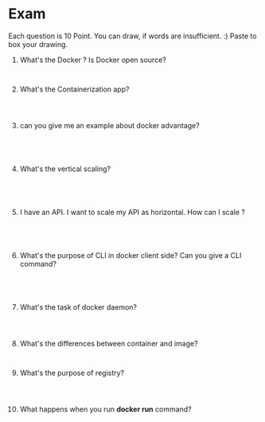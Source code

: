 # Exam

Each question is 10 Point. You can draw, if words are insufficient. :) Paste to box your drawing.



1. What's the Docker ? Is Docker open source?

   ```sh
   
   
   
   ```

2. What's the Containerization app?

   ```sh
   
   
   
   
   ```

3. can you give me an example about docker advantage?

   ```sh
   
   
   
   
   
   ```

4. What's the vertical scaling?

   ```sh
   
   
   
   
   
   ```

5. I have an API.  I want to scale my API as horizontal. How can I scale ?

   ```sh
   
   
   
   
   
   ```

6. What's the purpose of CLI in docker client side? Can you give a CLI command?

   ```sh
   
   
   
   
   
   ```

7. What's the task of docker daemon?

   ```sh
   
   
   
   
   ```

8. What's the differences between container and image?

   ```sh
   
   
   
   ```

9. What's the purpose of registry? 

   ```sh
   
   
   
   
   ```

10. What happens when you run **docker run** command? 

    ```sh
    
    
    
    
    ```

    
